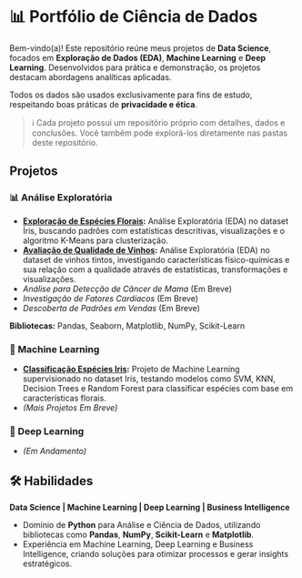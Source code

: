 # 📊 Portfólio de Ciência de Dados

Bem-vindo(a)! Este repositório reúne meus projetos de **Data Science**, focados em **Exploração de Dados (EDA)**, **Machine Learning** e **Deep Learning**. Desenvolvidos para prática e demonstração, os projetos destacam abordagens analíticas aplicadas.

Todos os dados são usados exclusivamente para fins de estudo, respeitando boas práticas de **privacidade e ética**.

> ℹ️ Cada projeto possui um repositório próprio com detalhes, dados e conclusões. Você também pode explorá-los diretamente nas pastas deste repositório.

## Projetos

### 📊 Análise Exploratória
- **[Exploração de Espécies Florais](https://github.com/benzerinsio/FloralSpecies-EDA):** Análise Exploratória (EDA) no dataset Íris, buscando padrões com estatísticas descritivas, visualizações e o algoritmo K-Means para clusterização.  
- **[Avaliação de Qualidade de Vinhos](https://github.com/benzerinsio/WineQuality-EDA):** Análise Exploratória (EDA) no dataset de vinhos tintos, investigando características físico-químicas e sua relação com a qualidade através de estatísticas, transformações e visualizações.
- *Análise para Detecção de Câncer de Mama* (Em Breve)    
- *Investigação de Fatores Cardíacos* (Em Breve)  
- *Descoberta de Padrões em Vendas* (Em Breve)  

**Bibliotecas:** Pandas, Seaborn, Matplotlib, NumPy, Scikit-Learn

### 🤖 Machine Learning
- **[Classificação Espécies Iris](https://github.com/benzerinsio/FloralSpecies-ML):** Projeto de Machine Learning supervisionado no dataset Iris, testando modelos como SVM, KNN, Decision Trees e Random Forest para classificar espécies com base em características florais.  
- *(Mais Projetos Em Breve)*

### 🧠 Deep Learning
- *(Em Andamento)*

## 🛠️ Habilidades

**Data Science | Machine Learning | Deep Learning | Business Intelligence**

- Domínio de **Python** para Análise e Ciência de Dados, utilizando bibliotecas como **Pandas**, **NumPy**, **Scikit-Learn** e **Matplotlib**.  
- Experiência em Machine Learning, Deep Learning e Business Intelligence, criando soluções para otimizar processos e gerar insights estratégicos.